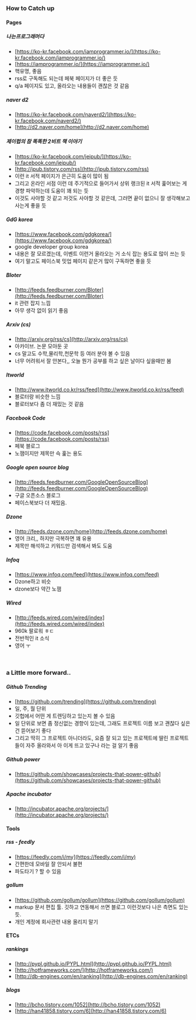 ### How to Catch up

#### Pages

##### 나는프로그래머다
- [https://ko-kr.facebook.com/iamprogrammer.io/](https://ko-kr.facebook.com/iamprogrammer.io/)
- [https://iamprogrammer.io/](https://iamprogrammer.io/)
- 핵유명, 좋음
- rss로 구독해도 되는데 페북 페이지가 더 좋은 듯
- q/a 페이지도 있고, 올라오는 내용들이 괜찮은 것 같음

##### naver d2
- [https://ko-kr.facebook.com/naverd2/](https://ko-kr.facebook.com/naverd2/)
- [http://d2.naver.com/home](http://d2.naver.com/home)


##### 제이펍의 참 똑똑한 2비트 책 이야기
- [https://ko-kr.facebook.com/jeipub/](https://ko-kr.facebook.com/jeipub/)
- [http://jpub.tistory.com/rss](http://jpub.tistory.com/rss)
- 이런 it 서적 페이지가 은근히 도움이 많이 됨
- 그리고 온라인 서점 이런 데 주기적으로 들어가서 상위 랭크된 it 서적 훑어보는 게 경향 파악하는데 도움이 꽤 되는 듯
- 이것도 사야할 것 같고 저것도 사야할 것 같은데, 그러면 끝이 없으니 잘 생각해보고 사는게 좋을 듯


##### GdG korea
- [https://www.facebook.com/gdgkorea/](https://www.facebook.com/gdgkorea/)
- google developer group korea
- 내용은 잘 모르겠는데, 이벤트 이런거 올라오는 거 소식 잡는 용도로 많이 쓰는 듯
- 여기 말고도 페이스북 밋업 페이지 같은거 많이 구독하면 좋을 듯


##### Bloter
- [http://feeds.feedburner.com/Bloter](http://feeds.feedburner.com/Bloter)
- it 관련 잡지 느낌
- 아무 생각 없이 읽기 좋음


##### Arxiv (cs)
- [http://arxiv.org/rss/cs](http://arxiv.org/rss/cs)
- 아카이브. 논문 모아둔 곳
- cs 말고도 수학,물리학,천문학 등 여러 분야 볼 수 있음
- 너무 어려워서 잘 안본다,, 오늘 뭔가 공부를 하고 싶은 날이다 싶을때만 봄


##### Itworld
- [http://www.itworld.co.kr/rss/feed](http://www.itworld.co.kr/rss/feed)
- 블로터랑 비슷한 느낌
- 블로터보다 좀 더 재밌는 것 같음


##### Facebook Code
- [https://code.facebook.com/posts/rss](https://code.facebook.com/posts/rss)
- 페북 블로그
- 노잼이지만 제목만 슥 훑는 용도


##### Google open source blog
- [http://feeds.feedburner.com/GoogleOpenSourceBlog](http://feeds.feedburner.com/GoogleOpenSourceBlog)
- 구글 오픈소스 블로그
- 페이스북보다 더 재밌음. 


##### Dzone
- [http://feeds.dzone.com/home](http://feeds.dzone.com/home)
- 영어 크리,, 하지만 극복하면 꽤 유용
- 제목만 해석하고 키워드만 검색해서 봐도 도움


##### Infoq
- [https://www.infoq.com/feed](https://www.infoq.com/feed)
- Dzone하고 비슷
- dzone보다 약간 노잼


##### Wired
- [http://feeds.wired.com/wired/index](http://feeds.wired.com/wired/index)
- 960k 팔로워 ㅎㄷ
- 전반적인 it 소식
- 영어 ㅜ

<br/>

### a Little more forward..

##### Github Trending
- [https://github.com/trending](https://github.com/trending)
- 일, 주, 월 단위
- 깃헙에서 어떤 게 트렌딩하고 있는지 볼 수 있음
- 일 단위로 보면 좀 정신없는 경향이 있는데, 그래도 프로젝트 이름 보고 괜찮다 싶은 건 뜯어보기 좋다
- 그리고 딱히 그 프로젝트 아니더라도, 요즘 잘 되고 있는 프로젝트에 딸린 프로젝트들이 자주 올라와서 아 이게 뜨고 있구나 라는 걸 알기 좋음

##### Github power
- [https://github.com/showcases/projects-that-power-github](https://github.com/showcases/projects-that-power-github)

##### Apache incubator
- [http://incubator.apache.org/projects/](http://incubator.apache.org/projects/)


#### Tools

##### rss - feedly
- [https://feedly.com/i/my](https://feedly.com/i/my)
- 간편한데 모바일 잘 안되서 불편
- 파도타기 ? 할 수 있음

##### gollum
- [https://github.com/gollum/gollum](https://github.com/gollum/gollum)
- markup 문서 편집 툴. 깃하고 연동해서 쓰면 블로그 이런것보다 나은 측면도 있는 듯.
- 개인 계정에 회사관련 내용 올리지 말기


#### ETCs

##### rankings
- [http://pypl.github.io/PYPL.html](http://pypl.github.io/PYPL.html)
- [http://hotframeworks.com/](http://hotframeworks.com/)
- [http://db-engines.com/en/ranking](http://db-engines.com/en/ranking)

##### blogs
- [http://bcho.tistory.com/1052](http://bcho.tistory.com/1052)
- [http://han41858.tistory.com/6](http://han41858.tistory.com/6)
